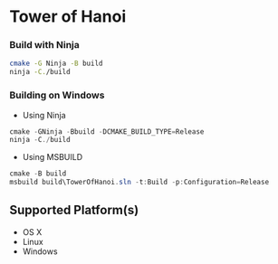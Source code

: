 # Tower of Hanoi

### Build with Ninja
```bash
cmake -G Ninja -B build
ninja -C./build
```

### Building on Windows 
- Using Ninja
```powershell
cmake -GNinja -Bbuild -DCMAKE_BUILD_TYPE=Release
ninja -C./build
```
- Using MSBUILD
```powershell
cmake -B build
msbuild build\TowerOfHanoi.sln -t:Build -p:Configuration=Release
```

## Supported Platform(s)
- OS X
- Linux
- Windows

